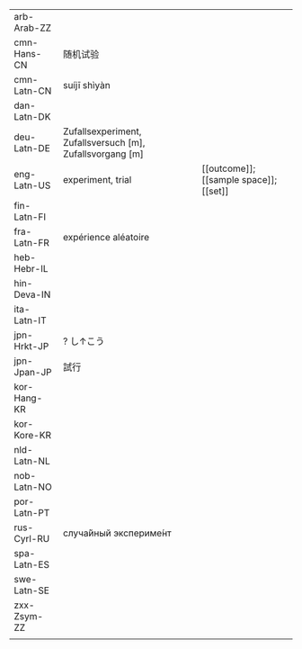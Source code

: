 | | | |
|-|-|-|
| arb-Arab-ZZ |  |  |
| cmn-Hans-CN | 随机试验 |  |
| cmn-Latn-CN | suíjī shìyàn |  |
| dan-Latn-DK |  |  |
| deu-Latn-DE | Zufallsexperiment, Zufallsversuch [m], Zufallsvorgang [m] |  |
| eng-Latn-US | experiment, trial | [[outcome]]; [[sample space]]; [[set]] |
| fin-Latn-FI |  |  |
| fra-Latn-FR | expérience aléatoire |  |
| heb-Hebr-IL |  |  |
| hin-Deva-IN |  |  |
| ita-Latn-IT |  |  |
| jpn-Hrkt-JP | ? し↑こう |  |
| jpn-Jpan-JP | 試行 |  |
| kor-Hang-KR |  |  |
| kor-Kore-KR |  |  |
| nld-Latn-NL |  |  |
| nob-Latn-NO |  |  |
| por-Latn-PT |  |  |
| rus-Cyrl-RU | случа́йный экспериме́нт |  |
| spa-Latn-ES |  |  |
| swe-Latn-SE |  |  |
| zxx-Zsym-ZZ |  |  |
|  |  |  |
